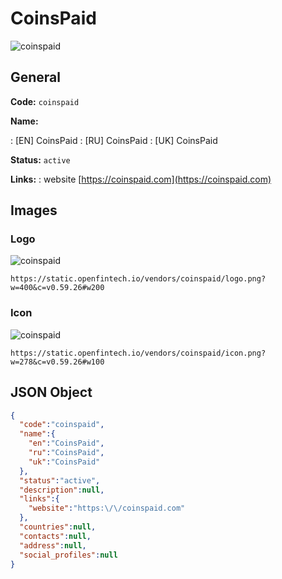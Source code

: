 
# CoinsPaid 
![coinspaid](https://static.openfintech.io/vendors/coinspaid/logo.png?w=400&c=v0.59.26#w200)  

## General 
 
**Code:** `coinspaid` 
 
**Name:** 
 
:	[EN] CoinsPaid 
:	[RU] CoinsPaid 
:	[UK] CoinsPaid 
 
**Status:** `active` 
 
**Links:** 
: website [https://coinspaid.com](https://coinspaid.com) 
 

## Images 

### Logo 
 
![coinspaid](https://static.openfintech.io/vendors/coinspaid/logo.png?w=400&c=v0.59.26#w200)  

```
https://static.openfintech.io/vendors/coinspaid/logo.png?w=400&c=v0.59.26#w200
```  

### Icon 
 
![coinspaid](https://static.openfintech.io/vendors/coinspaid/icon.png?w=278&c=v0.59.26#w100)  

```
https://static.openfintech.io/vendors/coinspaid/icon.png?w=278&c=v0.59.26#w100
```  

## JSON Object 

```json
{
  "code":"coinspaid",
  "name":{
    "en":"CoinsPaid",
    "ru":"CoinsPaid",
    "uk":"CoinsPaid"
  },
  "status":"active",
  "description":null,
  "links":{
    "website":"https:\/\/coinspaid.com"
  },
  "countries":null,
  "contacts":null,
  "address":null,
  "social_profiles":null
}
```  
